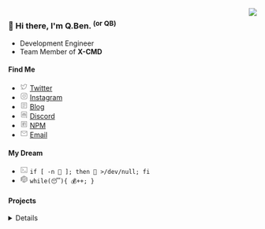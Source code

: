 <img align="right" src="https://github-readme-stats.vercel.app/api?username=zhengqbbb&show_icons=true&theme=github_dark&count_private=true&hide_border=true" height="170">

### 👋 Hi there, I'm Q.Ben. <sup>(or QB)</sup>

- Development Engineer
- Team Member of <b>X-CMD</b>

#### Find Me

- <img src="./icons/twitter.svg" style="height: 1rem"> [Twitter](https://twitter.com/zhengqbbb)
- <img src="./icons/instagram.svg" style="height: 1rem"> [Instagram](https://www.instagram.com/qbqiubin/)
- <img src="./icons/article.svg" style="height: 1rem"> [Blog](https://www.qbenben.com/)
- <img src="./icons/discord.svg" style="height: 1rem"> [Discord](https://discord.com/users/902369403818094593)
- <img src="./icons/npm.svg" style="height: 1rem"> [NPM](https://www.npmjs.com/~zhengqbbb)
- <img src="./icons/email.svg" style="height: 1rem"> [Email](mailto:zhengqbbb@gamil.com)


#### My Dream
- <img src="./icons/terminal.svg" style="height: 1rem"> `if [ -n 🤯 ]; then 🤯 >/dev/null; fi`        
- <img src="./icons/node.svg" style="height: 1rem"> `while(😴){ 💰++; }`

#### Projects

<details>

#### Personal Open Source Repo

<table #personal>
  <thead>
    <th width=50%>Name</th>
    <th width=50%>Description</th>
  </thead>
  <tr>
    <td><a href="https://github.com/Zhengqbbb/cz-git/tree/main/packages/cz-git">cz-git</a></td>
    <td>
      A more engineered, lightweight, customizable, standard output format <b>Commitizen Adapter</b>
    </td>
  </tr>
  <tr>
    <td><a href="https://github.com/Zhengqbbb/cz-git/tree/main/packages/cli">czg</a></td>
    <td>
      Interactive <b>Commitizen CLI</b> that generate standardized commit messages
    </td>
  </tr>
  <tr>
    <td><a href="https://github.com/Zhengqbbb/qb">qb</a></td>
    <td>
      Terminal CLI that can watch your BSC coins price in the terminal. And manage your BSC coins list.
    </td>
  </tr>
  <tr>
    <td><a href="https://github.com/Zhengqbbb/zhengqbbb.github.io/tree/main/packages/clipboard">vuepress-plugin-clipboard</a></td>
    <td>
      A Vuepress v2 plugin to generate <b>code copy button</b> | code clipboard
    </td>
  </tr>
  <tr>
    <td><a href="https://github.com/Zhengqbbb/zhengqbbb.github.io/tree/main/packages/china-search-console">vuepress-plugin-china-search-console</a></td>
    <td>
      A Vuepress v2 plugin to enhance vuepress page search SEO For the China <b>search console</b>
    </td>
  </tr>
  <tr>
    <td><a href="https://github.com/Zhengqbbb/vitesse-qb-vscode-theme">vitesse-qb-vscode-theme</a></td>
    <td>
      Color schemes change of fork Vitesse VSCode theme
    </td>
  </tr>
</table>

#### As Contributors For Open Source Repo

<table #contributor>
  <thead>
    <th>Name</th>
    <th>Description</th>
  </thead>
  <tr>
    <td><a href="https://github.com/Renovamen/vuepress-theme-gungnir">vuepress-theme-gungnir</a></td>
    <td>
      A blog theme for VuePress 2.0
    </td>
  </tr>
</table>

</details>
